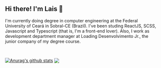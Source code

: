 ## Hi there! I'm Lais :vulcan_salute:

I'm currently doing degree in computer engineering at the Federal University of Ceará in Sobral-CE (Brazil). I've been studing ReactJS, SCSS, Javascript and Typescript (that is, I'm a front-end lover). Also, I work as development department manager at Loading Desenvolvimento Jr., the junior company of my degree course.

<br />

<a href="https://github.com/anuraghazra/github-readme-stats"><img align="center" src="https://github-readme-stats.vercel.app/api?username=laisfsgomes&show_icons=true&include_all_commits=true&theme=buefy&hide_border=true" alt="Anurag's github stats" /></a>  <a href="https://github.com/anuraghazra/github-readme-stats"><img align="center" src="https://github-readme-stats.vercel.app/api/top-langs/?username=laisfsgomes&exclude_repo=Classificacao-de-Sentimentos-com-CNN,seguidor_de_linha,AnalizadorLexico&hide=C,&langs_count=10&layout=compact&theme=buefy&hide_border=true" /></a>
